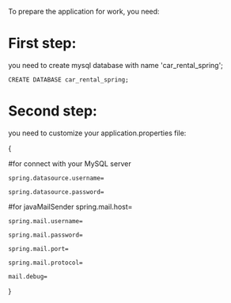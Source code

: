 To prepare the application for work, you need:
# First step: 
you need to create mysql database with name 'car_rental_spring';

    CREATE DATABASE car_rental_spring;
# Second step: 
you need to customize your application.properties file:

{


  #for connect with your MySQL server
  
    spring.datasource.username=

    spring.datasource.password=
  
  #for javaMailSender
    spring.mail.host=

    spring.mail.username=

    spring.mail.password=

    spring.mail.port=

    spring.mail.protocol=

    mail.debug=
  
}
